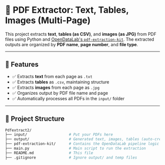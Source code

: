 # 📄 PDF Extractor: Text, Tables, Images (Multi-Page)

This project extracts **text**, **tables (as CSV)**, and **images (as JPG)** from PDF files using Python and [OpenDataLab's `pdf-extraction-kit`](https://github.com/opendatalab-de/pdf-extraction-kit). The extracted outputs are organized by **PDF name**, **page number**, and **file type**.

---

## 🚀 Features

- ✅ Extracts **text** from each page as `.txt`
- ✅ Extracts **tables** as `.csv`, maintaining structure
- ✅ Extracts **images** from each page as `.jpg`
- ✅ Organizes output by PDF file name and page
- ✅ Automatically processes all PDFs in the `input/` folder

---

## 📁 Project Structure

```bash
Pdfextract2/
├── input/                   # Put your PDFs here
├── output/                  # Generated text, images, tables (auto-created)
├── pdf-extraction-kit/      # Contains the OpenDataLab pipeline logic
├── main.py                  # Main script to run the extraction
├── README.md                # This file
├── .gitignore               # Ignore output/ and temp files

